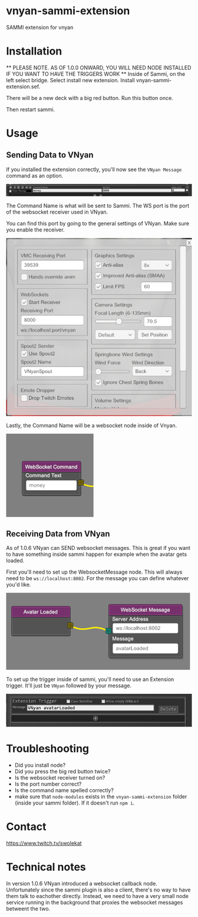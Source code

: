 # vnyan-sammi-extension
SAMMI extension for vnyan

# Installation
** PLEASE NOTE. AS OF 1.0.0 ONWARD, YOU WILL NEED NODE INSTALLED IF YOU WANT TO HAVE THE TRIGGERS WORK **
Inside of Sammi, on the left select bridge. Select install new extension. Install vnyan-sammi-extension.sef.

There will be a new deck with a big red button. Run this button once.

Then restart sammi.

# Usage 
## Sending Data to VNyan
If you installed the extension correctly, you'll now see the `VNyan Message` command as an option. 

![command inside sammi](./images/exampleUsage.PNG "command inside of sammi")

The Command Name is what will be sent to Sammi. The WS port is the port of the websocket receiver used in VNyan.

You can find this port by going to the general settings of VNyan. Make sure you enable the receiver.

![VNyan Settings](./images/vnyanSettings.PNG "VNyan Settings")

Lastly, the Command Name will be a websocket node inside of Vnyan.

![Websocket Node](./images/websocketCommand.PNG "Websocket Node")

## Receiving Data from VNyan
As of 1.0.6 VNyan can SEND websocket messages. This is great if you want to have something inside sammi happen for example when the avatar gets loaded.

First you'll need to set up the WebsocketMessage node. This will always need to be `ws://localhost:8002`. For the message you can define whatever you'd like.

![VNyan Websocket Message](./images/websocketMessage.PNG "VNyan Websocket Message")

To set up the trigger inside of sammi, you'll need to use an Extension trigger. It'll just be `VNyan` followed by your message.

![Sammi Extension Trigger](./images/extensionTrigger.PNG "Sammi Extension Trigger")

# Troubleshooting
* Did you install node?
* Did you press the big red button twice?
* Is the websocket receiver turned on?
* Is the port number correct?
* Is the command name spelled correctly?
* make sure that `node-modules` exists in the `vnyan-sammi-extension` folder (inside your sammi folder). If it doesn't run `npm i`.

# Contact
https://www.twitch.tv/swolekat

# Technical notes
In version 1.0.6 VNyan introduced a websocket callback node. Unfortunately since the sammi plugin is also a client, there's no way to have them talk to eachother directly. Instead, we need to have a very small node service running in the background that proxies the websocket messages betweent the two. 